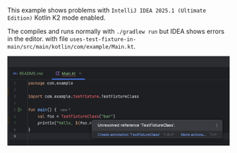 This example shows problems with `IntelliJ IDEA 2025.1 (Ultimate Edition)` Kotlin K2 mode enabled.

The compiles and runs normally with `./gradlew run` but IDEA shows errors in the editor.
with file `uses-test-fixture-in-main/src/main/kotlin/com/example/Main.kt`.

![k2-issue](k2-issue.png)
